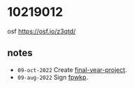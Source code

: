 # 10219012
osf https://osf.io/z3qtd/


## notes
+ `09-oct-2022` Create [final-year-project](https://github.com/rahmanfaiz/final-year-project).
+ `09-aug-2022` Sign [fpwkp](https://osf.io/z8pd5).